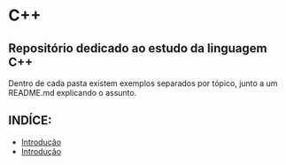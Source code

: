# C++

## Repositório dedicado ao estudo da linguagem C++

Dentro de cada pasta existem exemplos separados por tópico, junto a um README.md explicando o assunto.

## INDÍCE:

- [Introdução](./1-intro/)
- [Introdução](./2-POO/)
